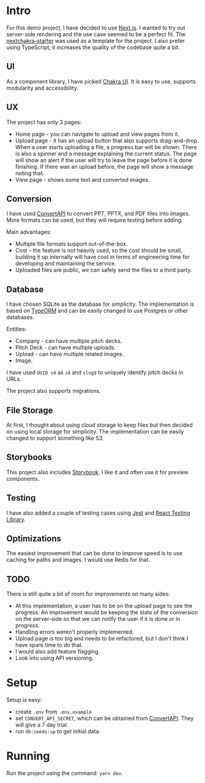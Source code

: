 # Intro
For this demo project, I have decided to use [Next.js](https://nextjs.org/). I wanted to try out server-side rendering and the use case seemed to be a perfect fit. The [nextchakra-starter](https://github.com/sozonome/nextchakra-starter) was used as a template for the project. I also prefer using TypeScript, it increases the quality of the codebase quite a bit.

## UI

As a component library, I have picked [Chakra UI](https://chakra-ui.com/). It is easy to use, supports modularity and accessibility.

## UX

The project has only 3 pages:

* Home page - you can navigate to upload and view pages from it.
* Upload page - it has an upload button that also supports drag-and-drop. When a user starts uploading a file, a progress bar will be shown. There is also a spinner and a message explaining the current status. The page will show an alert if the user will try to leave the page before it is done finishing. If there was an upload before, the page will show a message noting that.
* View page - shows some text and converted images.

## Conversion
I have used [ConvertAPI](https://www.convertapi.com/) to convert PPT, PPTX, and PDF files into images.  More formats can be used, but they will require testing before adding.

Main advantages:
* Multiple file formats support out-of-the-box.
* Cost - the feature is not heavily used, so the cost should be small, building it up internally will have cost in terms of engineering time for developing and maintaining the service.
* Uploaded files are public, we can safely send the files to a third party.

## Database
I have chosen SQLite as the database for simplicity. The implementation is based on [TypeORM](https://typeorm.io/) and can be easily changed to use Postgres or other databases.

Entities:
- Company - can have multiple pitch decks.
- Pitch Deck - can have multiple uploads.
- Upload - can have multiple related images.
- Image.

I have used `UUID v4` as `id` and `slug`s to uniquely identify pitch decks in URLs.

The project also supports migrations.

## File Storage
At first, I thought about using cloud storage to keep files but then decided on using local storage for simplicity. The implementation can be easily changed to support something like S3.

## Storybooks
This project also includes [Storybook](https://storybook.js.org/). I like it and often use it for preview components.

## Testing
I have also added a couple of testing cases using [Jest](https://jestjs.io/) and [React Testing Library](https://testing-library.com/).

## Optimizations
The easiest improvement that can be done to improve speed is to use caching for paths and images. I would use Redis for that.

## TODO
There is still quite a bit of room for improvements on many sides:
- At this implementation, a user has to be on the upload page to see the progress. An improvement would be keeping the state of the conversion on the server-side so that we can notify the user if it is done or in progress.
- Handling errors weren't properly implemented.
- Upload page is too big and needs to be refactored, but I don't think I have spare time to do that.
- I would also add feature flagging.
- Look into using API versioning.

# Setup

Setup is easy:
* create `.env` from `.env.example`
* set `CONVERT_API_SECRET`, which can be obtained from [ConvertAPI](https://www.convertapi.com/). They will give a 7 day trial.
* run `db:seeds:up` to get initial data.

# Running

Run the project using the command: `yarn dev`.
